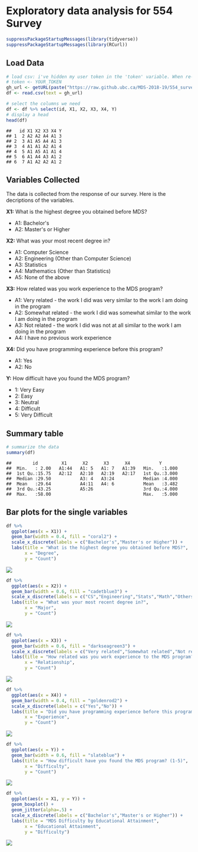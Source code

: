 Exploratory data analysis for 554 Survey
================

``` r
suppressPackageStartupMessages(library(tidyverse))
suppressPackageStartupMessages(library(RCurl))
```

Load Data
---------

``` r
# load csv: i've hidden my user token in the 'token' variable. When re-running, add your token
# token <- YOUR_TOKEN
gh_url <- getURL(paste("https://raw.github.ubc.ca/MDS-2018-19/554_survey_results_rz_iy/master/survey_results.csv?token=",token,sep=""))
df <- read.csv(text = gh_url)

# select the columns we need
df <- df %>% select(id, X1, X2, X3, X4, Y)
# display a head
head(df)
```

    ##   id X1 X2 X3 X4 Y
    ## 1  2 A2 A2 A4 A1 3
    ## 2  3 A1 A5 A4 A1 3
    ## 3  4 A1 A1 A2 A1 4
    ## 4  5 A1 A5 A1 A1 4
    ## 5  6 A1 A4 A3 A1 2
    ## 6  7 A1 A2 A2 A1 2

Variables Collected
-------------------

The data is collected from the response of our survey. Here is the decriptions of the variables.

**X1:** What is the highest degree you obtained before MDS?

-   A1: Bachelor's
-   A2: Master's or Higher

**X2:** What was your most recent degree in?

-   A1: Computer Science
-   A2: Engineering (Other than Computer Science)
-   A3: Statistics
-   A4: Mathematics (Other than Statistics)
-   A5: None of the above

**X3:** How related was you work experience to the MDS program?

-   A1: Very related - the work I did was very similar to the work I am doing in the program
-   A2: Somewhat related - the work I did was somewhat similar to the work I am doing in the program
-   A3: Not related - the work I did was not at all similar to the work I am doing in the program
-   A4: I have no previous work experience

**X4:** Did you have programming experience before this program?

-   A1: Yes
-   A2: No

**Y:** How difficult have you found the MDS program?

-   1: Very Easy
-   2: Easy
-   3: Neutral
-   4: Difficult
-   5: Very Difficult

Summary table
-------------

``` r
# summarize the data
summary(df)
```

    ##        id         X1      X2      X3      X4           Y        
    ##  Min.   : 2.00   A1:44   A1: 5   A1: 7   A1:39   Min.   :1.000  
    ##  1st Qu.:15.75   A2:12   A2:10   A2:19   A2:17   1st Qu.:3.000  
    ##  Median :29.50           A3: 4   A3:24           Median :4.000  
    ##  Mean   :29.64           A4:11   A4: 6           Mean   :3.482  
    ##  3rd Qu.:43.25           A5:26                   3rd Qu.:4.000  
    ##  Max.   :58.00                                   Max.   :5.000

Bar plots for the single variables
----------------------------------

``` r
df %>% 
  ggplot(aes(x = X1)) +
  geom_bar(width = 0.4, fill = "coral2") +
  scale_x_discrete(labels = c("Bachelor's","Master's or Higher")) +
  labs(title = "What is the highest degree you obtained before MDS?",
       x = "Degree",
       y = "Count")
```

![](554_EDA_files/figure-markdown_github/X1-1.png)

``` r
df %>% 
  ggplot(aes(x = X2)) +
  geom_bar(width = 0.6, fill = "cadetblue3") +
  scale_x_discrete(labels = c("CS","Engineering","Stats","Math","Others")) +
  labs(title = "What was your most recent degree in?",
       x = "Major",
       y = "Count")
```

![](554_EDA_files/figure-markdown_github/X2-1.png)

``` r
df %>% 
  ggplot(aes(x = X3)) +
  geom_bar(width = 0.6, fill = "darkseagreen3") +
  scale_x_discrete(labels = c("Very related","Somewhat related","Not related","No work experience")) +
  labs(title = "How related was you work experience to the MDS program?",
       x = "Relationship",
       y = "Count")
```

![](554_EDA_files/figure-markdown_github/X3-1.png)

``` r
df %>% 
  ggplot(aes(x = X4)) +
  geom_bar(width = 0.4, fill = "goldenrod2") +
  scale_x_discrete(labels = c("Yes","No")) +
  labs(title = "Did you have programming experience before this program?",
       x = "Experience",
       y = "Count")
```

![](554_EDA_files/figure-markdown_github/X4-1.png)

``` r
df %>% 
  ggplot(aes(x = Y)) +
  geom_bar(width = 0.6, fill = "slateblue") +
  labs(title = "How difficult have you found the MDS program? (1-5)",
       x = "Difficulty",
       y = "Count")
```

![](554_EDA_files/figure-markdown_github/Y-1.png)

``` r
df %>% 
  ggplot(aes(x = X1, y = Y)) +
  geom_boxplot() +
  geom_jitter(alpha=.5) +
  scale_x_discrete(labels = c("Bachelor's","Master's or Higher")) +
  labs(title = "MDS Difficulty by Educational Attainment",
       x = "Educational Attainment",
       y = "Difficulty")
```

![](554_EDA_files/figure-markdown_github/X1_Y-1.png)
